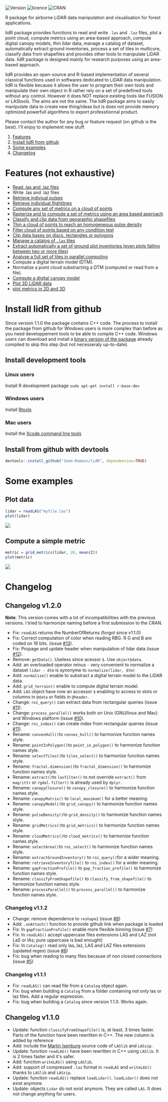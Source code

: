 ![Version](http://img.shields.io/Version/1.2.0%20beta.png) ![licence](https://img.shields.io/badge/Licence-GPL--3-blue.svg) ![CRAN](https://img.shields.io/badge/CRAN-not%20yet-lightgray.svg)

R package for airborne LiDAR data manipulation and visualisation for forest applications. 

lidR package provides functions to read and write `.las` and `.laz` files, plot a point cloud, compute metrics using an area-based approach, compute digital canopy models, thin lidar data, manage a catalog of dataset, automatically extract ground inventories, process a set of tiles in multicore, classify data from shapefiles and provides other tools to manipulate LiDAR data. lidR package is designed mainly for research purposes using an area-based approach.

lidR provides an open-source and R-based implementation of several classical functions used in softwares dedicated to LiDAR data manipulation. lidR is flexible because it allows the user to program their own tools and manipulate their own object in R rather rely on a set of predefined tools without any control. However it does NOT replace existing tools like FUSION or LAStools. The aims are not the same. The lidR package aims to easily manipulate data to create new thing/ideas but is does not provide memory optimized powerfull algorithms to export professtionnal product.

Please contact the author for any bug or feature request (on github is the best). I'll enjoy to implement new stuff.

1. [Features](#features)
2. [Install lidR from github](#install-lidr-from-github)
3. [Some examples](#some-examples)
4. [Changelog](#changelog)

# Features (not exhaustive)

- [Read .las and .laz files](http://jean-romain.github.io/lidR/loadLidar.html)
- Write .las and .laz files
- [Retrieve indiviual pulses](http://jean-romain.github.io/lidR/loadLidar.html#dynamically-computed-fields)
- [Retrieve individual flightlines](http://jean-romain.github.io/lidR/loadLidar.html#dynamically-computed-fields)
- [Compute any set of metrics on a cloud of points](http://jean-romain.github.io/lidR/gridmetrics.html#cloudmetrics)
- [Rasterize and to compute a set of metrics using an area based approach](http://jean-romain.github.io/lidR/gridmetrics.html)
- [Classify and clip data from geographic shapefiles](http://jean-romain.github.io/lidR/classify_from_shapefile.html)
- [Thin a cloud of points to reach an homogeneous pulse density](http://jean-romain.github.io/lidR/thin.html)
- [Filter cloud of points based on any condition test](http://jean-romain.github.io/lidR/extract.html)
- [Clip data bases on discs, rectangles or polygons](http://jean-romain.github.io/lidR/clip.html)
- [Manage a catalog of `.las` tiles](http://jean-romain.github.io/lidR/catalog.html)
- [Extract automatically a set of ground plot inventories (even plots falling between two or more tiles)](http://jean-romain.github.io/lidR/catalog.html#extract-a-ground-inventory)
- [Analyse a full set of tiles in parallel computing](http://jean-romain.github.io/lidR/catalog.html#process-all-the-file-of-a-catalog)
- Compute a digital terrain model (DTM).
- Normalize a point cloud substracting a DTM (computed or read from a file).
- [Compute a digital canopy model](http://jean-romain.github.io/lidR/canopy.html)
- [Plot 3D LiDAR data](http://jean-romain.github.io/lidR/plotLidar.html)
- [plot metrics in 2D and 3D](http://jean-romain.github.io/lidR/gridmetrics.html)

# Install lidR from github

Since version 1.1.0 the package contains C++ code. The process to install the package from github for Windows users is more complex than before as you need developpement tools to be able to compile C++ code. Windows users can download and install a [binary version of the package](https://github.com/Jean-Romain/lidR/tree/gh-pages/win-bin/) already compiled to skip this step (but not necesseraly up-to-date).
    
## Install development tools

### Linux users

Install R development package `sudo apt-get install r-base-dev`

### Windows users

Install [Rtools](https://cran.r-project.org/bin/windows/Rtools/)

### Mac users

Install the [Xcode command line tools](https://developer.apple.com/downloads)

## Install from github with devtools

````r
devtools::install_github("Jean-Romain/lidR", dependencies=TRUE)
````
    
# Some examples
     
## Plot data

````r
lidar = readLAS("myfile.las")
plot(lidar)
````

![](https://github.com/Jean-Romain/lidR/blob/gh-pages/images/plot3d_1.jpg)

## Compute a simple metric

````r
metric = grid_metrics(lidar, 20, mean(Z))
plot(metric)
````

![](https://github.com/Jean-Romain/lidR/blob/gh-pages/images/gridmetrics-mean.jpg)

# Changelog

## Changelog v1.2.0

**Note**: This version comes with a lot of incompatibilities with the previous versions. I tried to harmonize naming before a first submission to the CRAN.

- Fix: `readLAS` returns the NumberOfReturns (forgot since v1.1.0)
- Fix: Correct computation of color when reading RBG. R G and B are coded on 16 bits. (issue [#13](https://github.com/Jean-Romain/lidR/issues/13)).
- Fix: Propage and update header when manipulation of lidar data (issue [#12](https://github.com/Jean-Romain/lidR/issues/12)).
- Remove: `getData()`. Useless since acessor `$`. Use `object$data`.
- Add: an overloaded operator minus `-` very convenient to normalize a dataset `lidar - dtm` is synonyme to `normalize(lidar, dtm)`
- Add: `normalize()` enable to substract a digital terrain model to the LiDAR data.
- Add: `grid_terrain()` enable to compute digital terrain model.
- Add: `LAS` object have now an accessor `$` enabling to access to slots or columns in `@data` or fields in `@header`.
- Change: `roi_query()` can extract data from rectangular queries (issue [#11](https://github.com/Jean-Romain/lidR/issues/11)).
- Change: `process_parallel()` works both on Unix (GNU/linux and Mac) and Windows platform (issue [#10](https://github.com/Jean-Romain/lidR/issues/10)).
- Change: `roi_index()` can create index from rectangular queries (issue [#11](https://github.com/Jean-Romain/lidR/issues/11)).
- Rename: `convexHull()`to `convex_hull()` to harmonize function names style.
- Rename: `pointInPolygon()`to `point_in_polygon()` to harmonize function names style.
- Rename: `selectTiles()`to `tiles_select()` to harmonize function names style.
- Rename: `fractal.dimension()`to `fractal_dimension()` to harmonize function names style.
- Rename: `extract()`to `lasfilter()` to not override `extract()` from `magrittr` or `rgdal`. `filter()` is already used by `dplyr`.
- Rename: `canopyClosure()` to `canopy_closure()` to harmonize function names style.
- Rename: `canopyMatrix()` to `local_maximum()` for a better meaning.
- Rename: `canopyModel()`to `grid_canopy()` to harmonize function names style.
- Rename: `pulseDensity()`to `grid_density()` to harmonize function names style.
- Rename: `gridMetrics()`to `grid_metrics()` to harmonize function names style.
- Rename: `cloudMetrics()`to `cloud_metrics()` to harmonize function names style.
- Rename: `selectArea()`to `roi_select()` to harmonize function names style.
- Rename: `extractGroundInventory()` to `roi_query()`for a wider meaning.
- Rename: `retrieveInventoryTile()` to `roi_index()` for a wider meaning.
- Rename: `gapFractionProfile()` to `gap_fraction_profile()` to harmonize function names style.
- Rename: `classifyFromShapefile()` to `classify_from_shapefile()` to harmonize function names style.
- Rename: `processParallel()` to `process_parallel()` to harmonize function names style.

### Changelog v1.1.2

- Change: remove dependence to `reshape2` (issue [#8](https://github.com/Jean-Romain/lidR/issues/8))
- Add: `.onAttach()` function to provide github link when package is loaded
- Fix: In `gapFractionProfile()` enable more flexible binning (issue [#7](https://github.com/Jean-Romain/lidR/issues/7))
- Fix: In `readLAS()` accept uppercase files extensions LAS and LAZ (not LaS or lAs; pure uppercase is bad enought)
- Fix: In `Catalog()` read only las, laz, LAS and LAZ files extensions (updated regex) (issue [#6](https://github.com/Jean-Romain/lidR/issues/6))
- Fix: bug when reading to many files because of non closed connections (issue [#5](https://github.com/Jean-Romain/lidR/issues/5))

### Changelog v1.1.1

- Fix: `readLAS()` can read file from a `Catalog` object again.
- Fix: bug when building a `Catalog` from a folder containing not only las or laz files. Add a regular expression.
- Fix: bug when building a `Catalog` since version 1.1.0. Works again.

## Changelog v1.1.0

- Update: function `classifyFromShapefile()` is, at least, 3 times faster. Parts of the function have been rewritten in C++. The new column is added by reference
- Add: include the [Martin Isenburg](https://rapidlasso.com/) source code of `LASlib` and `LASzip`.
- Update: function `readLAS()` have been rewritten in C++ using `LASlib`. It is 2 times faster and it's safer.
- Add: function `writeLAS()` using `LASlib`.
- Add: support of compressed `.laz` format in `readLAS` and `writeLAS()` thanks to `LASlib` and `LASzip`.
- Update: function `readLAS()` replace `loadLidar()`. `loadLidar()` does not exist anymore.
- Update: objects `Lidar` do not exist anymore. They are called `LAS`. It does not change anything for users.
